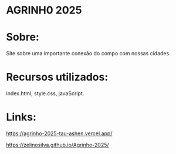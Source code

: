 # AGRINH0 2025
# Sobre: 
Site sobre uma importante conexão do compo com nossas cidades. 
# Recursos utilizados: 
index.html, style.css, javaScript.
# Links:
https://agrinho-2025-tau-ashen.vercel.app/

https://zelinosilva.github.io/Agrinho-2025/
